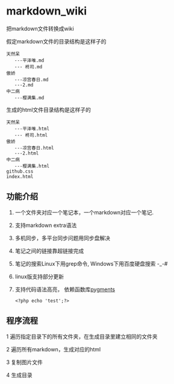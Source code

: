 markdown_wiki
=============

把markdown文件转换成wiki

假定markdown文件的目录结构是这样子的

	天然呆
       ---平泽唯.md
       --- 柊司.md
	傲娇
       ---凉宫春日.md
       ---2.md
	中二病
       ---樱满集.md
    

生成的html文件目录结构是这样子的

	天然呆
       ---平泽唯.html
       --- 柊司.html
	傲娇
       ---凉宫春日.html
       ---2.html
	中二病
       ---樱满集.html
    github.css
    index.html

## 功能介绍

1. 一个文件夹对应一个笔记本，一个markdown对应一个笔记. 

2. 支持markdown extra语法

3. 多机同步，多平台同步问题用同步盘解决

4. 笔记之间的链接靠超链接完成 

5. 笔记的搜索Linux下用grep命令, Windows下用百度硬盘搜索  -_-#

6. linux版支持部分更新

7. 支持代码语法高亮， 依赖函数库[pygments](http://pygments.org/)

    ~~~.php
    <?php echo 'test';?>
    ~~~

## 程序流程

1 遍历指定目录下的所有文件夹，在生成目录里建立相同的文件夹

2 遍历所有markdown，生成对应的html

3 复制图片文件

4 生成目录

